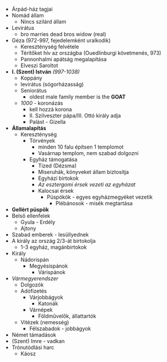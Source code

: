 - Árpád-ház tagjai 
- Nomád állam 
	- Nincs szilárd állam 
- Levirátus
	- bro marries dead bros widow (real)
- Géza (972-997, fejedelemként uralkodik) 
	- Kereszténység felvétele 
	- Térítőket hív az országba (Ouedlinburgi követmenés, 973) 
	- Pannonhalmi apátság megalapítása 
	- Elveszi Saroltot 
- **I. (Szent) István** *(997-1038)* 
	- Koppány 
	- levirátus (sógorházasság) 
	- Seniorátus 
		- oldest male family member is the **GOAT**
	- *1000* - koronázás
		- kell hozzá korona 
		- II. Szilveszter pápa/III. Ottó király adja 
		- Palást - Gizella
- **Államalapítás** 
	- Kereszténység 
		- Törvények 
			- minden 10 falu építsen 1 templomot 
			- Vasárnap templom, nem szabad dolgozni 
		- Egyház támogatása 
			- Tized (Dézsma) 
			- Miseruhák, könyveket állam biztosítja 
			- Egyházi birtokok 
			- *Az esztergomi érsek vezeti az egyházat* 
			- Kalocsai érsek 
				- Püspökök - egyes egyházmegyéket vezetik 
					- Plébánosok - misék megtartása 
- **Gellért püspök** 
- Belső ellenfelek 
	- Gyula - Erdély 
	- Ajtony 
- Szabad emberek - lesüllyednek 
- A király az ország 2/3-át birtokolja 
	- 1-3 egyház, magánbirtokok 
- Király 
	- Nádorispán 
		- Megyésispánok 
			- Várispánok 
- *Vármegyerendszer* 
	- Dolgozók 
	- Adófizetés 
		- Várjobbágyok 
			- Katonák 
		- Várnépek 
			- Földművelők, állattartók 
	- Vitézek (nemesség) 
		- Félszabadok - jobbágyok 
- Német támadások 
- (Szent) Imre - vadkan 
- Trónutódlási harc 
	- Káosz